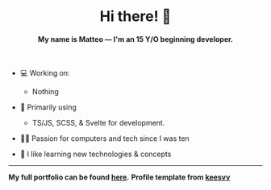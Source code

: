 <h1 align="center">Hi there! 👋</h1>
<h4 align="center">My name is Matteo — I'm an 15 Y/O beginning developer.</h4>

<br>

- 💻 Working on:
    - Nothing

- 🔭 Primarily using
    - TS/JS, SCSS, & Svelte for development.

- 👨‍💻 Passion for computers and tech since I was ten

- 📖 I like learning new technologies & concepts

-----
**My full portfolio can be found [here](https://matte0s.tk).**
**Profile template from [keesvv](https://github.com/keesvv)**
